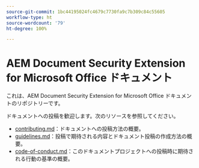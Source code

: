 ```yaml
---
source-git-commit: 1bc44195024fc4679c7730fa9c7b309c84c55605
workflow-type: ht
source-wordcount: '79'
ht-degree: 100%

---
```

# AEM Document Security Extension for Microsoft Office ドキュメント

これは、AEM Document Security Extension for Microsoft Office ドキュメントのリポジトリーです。

ドキュメントへの投稿を歓迎します。次のリソースを参照してください。

* [contributing.md](contributing.md)：ドキュメントへの投稿方法の概要。
* [guidelines.md](guidelines.md)：投稿で期待される内容とドキュメント投稿の作成方法の概要。
* [code-of-conduct.md](code-of-conduct.md)：このドキュメントプロジェクトへの投稿時に期待される行動の基準の概要。
